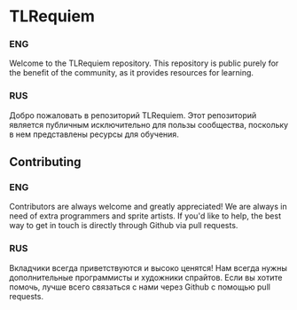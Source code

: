 # TLRequiem

### ENG
Welcome to the TLRequiem repository. This repository is public purely for the benefit of the community, as it provides resources for learning.

### RUS
Добро пожаловать в репозиторий TLRequiem. Этот репозиторий является публичным исключительно для пользы сообщества, поскольку в нем представлены ресурсы для обучения.

## Contributing

### ENG
Contributors are always welcome and greatly appreciated! We are always in need of extra programmers and sprite artists. If you'd like to help, the best way to get in touch is directly through Github via pull requests.

### RUS
Вкладчики всегда приветствуются и высоко ценятся! Нам всегда нужны дополнительные программисты и художники спрайтов. Если вы хотите помочь, лучше всего связаться с нами через Github с помощью pull requests.

